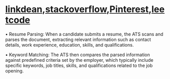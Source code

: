 # [linkdean](https://www.linkedin.com/in/sahil-santosh-bhuvad-843977259?utm_source=share&utm_campaign=share_via&utm_content=profile&utm_medium=android_app),[stackoverflow](),[Pinterest](https://pin.it/G0VUN9lGE),[leetcode]()

•  Resume Parsing: When a candidate submits a resume, the ATS scans and parses the document, extracting relevant information such as contact details, work experience, education, skills, and qualifications.

• Keyword Matching: The ATS then compares the parsed information against predefined criteria set by the employer, which typically include specific keywords, job titles, skills, and qualifications related to the job opening.